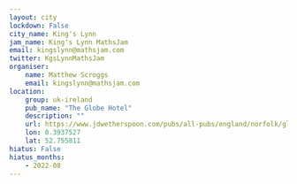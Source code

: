```yaml
---
layout: city
lockdown: False
city_name: King's Lynn
jam_name: King's Lynn MathsJam
email: kingslynn@mathsjam.com
twitter: KgsLynnMathsJam
organiser:
    name: Matthew Scroggs
    email: kingslynn@mathsjam.com
location:
    group: uk-ireland
    pub_name: "The Globe Hotel"
    description: ""
    url: https://www.jdwetherspoon.com/pubs/all-pubs/england/norfolk/globe-hotel-kings-lynn
    lon: 0.3937527
    lat: 52.755811
hiatus: False
hiatus_months:
    - 2022-08
---
```

